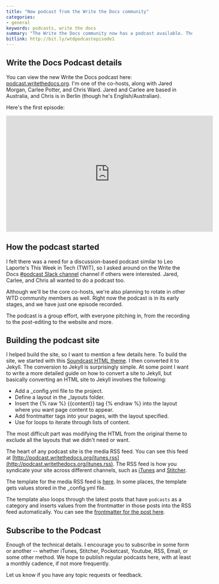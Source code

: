 ```yaml
---
title: "New podcast from the Write the Docs community"
categories:
- general
keywords: podcasts, write the docs
summary: "The Write the Docs community now has a podcast available. The podcast follows a discussion-based format with several co-hosts talking about recent articles or topics related to tech comm. The podcast is available on almost every podcast platform."
bitlink: http://bit.ly/wtdpodcastepisode1
---
```


## Write the Docs Podcast details

You can view the new Write the Docs podcast here: [podcast.writethedocs.org](http://podcast.writethedocs.org). I'm one of the co-hosts, along with Jared Morgan, Carlee Potter, and Chris Ward. Jared and Carlee are based in Australia, and Chris is in Berlin (though he's English/Australian). 

Here's the first episode: 

<iframe width="560" height="315" src="https://www.youtube.com/embed/o1_TXiltVfA" frameborder="0" allowfullscreen></iframe>

## How the podcast started

I felt there was a need for a discussion-based podcast similar to Leo Laporte's This Week in Tech (TWIT), so I asked around on the Write the Docs [#podcast Slack channel](https://writethedocs.slack.com/messages/podcast/) channel if others were interested. Jared, Carlee, and Chris all wanted to do a podcast too. 

Although we'll be the core co-hosts, we're also planning to rotate in other WTD community members as well. Right now the podcast is in its early stages, and we have just one episode recorded. 

The podcast is a group effort, with everyone pitching in, from the recording to the post-editing to the website and more. 

## Building the podcast site 

I helped build the site, so I want to mention a few details here. To build the site, we started with this [Soundcast HTML theme](http://preview.themeforest.net/item/soundcast-podcast-responsive-theme/full_screen_preview/15691831?_ga=1.186618985.1798318015.1478823039). I then converted it to Jekyll. The conversion to Jekyll is surprisingly simple. At some point I want to write a more detailed guide on how to convert a site to Jekyll, but basically converting an HTML site to Jekyll involves the following:

* Add a _config.yml file to the project.
* Define a layout in the _layouts folder.
* Insert the {% raw %} {{content}} tag {% endraw %} into the layout where you want page content to appear.
* Add frontmatter tags into your pages, with the layout specified.
* Use for loops to iterate through lists of content.

The most difficult part was modifying the HTML from the original theme to exclude all the layouts that we didn't need or want.

The heart of any podcast site is the media RSS feed. You can see this feed at [http://podcast.writethedocs.org/itunes.rss](http://podcast.writethedocs.org/itunes.rss). The RSS feed is how you syndicate your site across different channels, such as [iTunes](https://itunes.apple.com/us/podcast/write-the-docs-podcast/id1178393510) and [Stitcher](http://www.stitcher.com/podcast/write-the-docs-podcast).
 
The template for the media RSS feed is [here](https://github.com/writethedocspodcast/writethedocspodcast.github.io/blob/master/itunes.rss). In some places, the template gets values stored in the _config.yml file. 

The template also loops through the latest posts that have `podcasts` as a category and inserts values from the frontmatter in those posts into the RSS feed automatically. You can see the [frontmatter for the post here](https://github.com/writethedocspodcast/writethedocspodcast.github.io/blob/master/_posts/2016-11-19-episode-1-this-week-in-tech-comm.md).

## Subscribe to the Podcast

Enough of the technical details. I encourage you to subscribe in some form or another -- whether iTunes, Stitcher, Pocketcast, Youtube, RSS, Email, or some other method. We hope to publish regular podcasts here, with at least a monthly cadence, if not more frequently.

Let us know if you have any topic requests or feedback.

